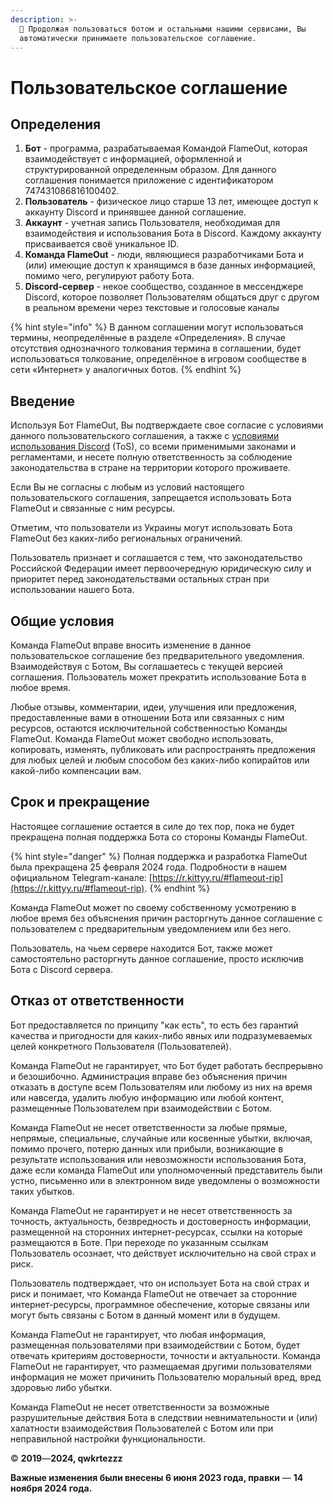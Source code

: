 ```yaml
---
description: >-
  📑 Продолжая пользоваться ботом и остальными нашими сервисами, Вы
  автоматически принимаете пользовательское соглашение.
---
```


# Пользовательское соглашение

## Определения <a href="#definitions" id="definitions"></a>

1. **Бот** - программа, разрабатываемая Командой FlameOut, которая взаимодействует с информацией, оформленной и структурированной определенным образом. Для данного соглашения понимается приложение с идентификатором 747431086816100402.
2. **Пользователь** - физическое лицо старше 13 лет, имеющее доступ к аккаунту Discord и принявшее данной соглашение.
3. **Аккаунт** - учетная запись Пользователя, необходимая для взаимодействия и использования Бота в Discord. Каждому аккаунту присваивается своё уникальное ID.
4. **Команда FlameOut** - люди, являющиеся разработчиками Бота и (или) имеющие доступ к хранящимся в базе данных информацией, помимо чего, регулируют работу Бота.&#x20;
5. **Discord-сервер** - некое сообщество, созданное в мессенджере Discord, которое позволяет Пользователям общаться друг с другом в реальном времени через текстовые и голосовые каналы

{% hint style="info" %}
В данном соглашении могут использоваться термины, неопределённые в разделе «Определения». В случае отсутствия однозначного толкования термина в соглашении, будет использоваться толкование, определённое в игровом сообществе в сети «Интернет» у аналогичных ботов.
{% endhint %}

## Введение <a href="#introduction" id="introduction"></a>

Используя Бот FlameOut, Вы подтверждаете свое согласие с условиями данного пользовательского соглашения, а также с [условиями использования Discord](https://discord.com/terms) (ToS), со всеми применимыми законами и регламентами, и несете полную ответственность за соблюдение законодательства в стране на территории которого проживаете.

Если Вы не согласны с любым из условий настоящего пользовательского соглашения, запрещается использовать Бота FlameOut и связанные с ним ресурсы.

Отметим, что пользователи из Украины могут использовать Бота FlameOut без каких-либо региональных ограничений.

Пользователь признает и соглашается с тем, что законодательство Российской Федерации имеет первоочередную юридическую силу и приоритет перед законодательствами остальных стран при использовании нашего Бота.

## Общие условия <a href="#general-terms" id="general-terms"></a>

Команда FlameOut вправе вносить изменение в данное пользовательское соглашение без предварительного уведомления. Взаимодействуя с Ботом, Вы соглашаетесь с текущей версией соглашения. Пользователь может прекратить использование Бота в любое время.

Любые отзывы, комментарии, идеи, улучшения или предложения, предоставленные вами в отношении Бота или связанных с ним ресурсов, остаются исключительной собственностью Команды FlameOut. Команда FlameOut может свободно использовать, копировать, изменять, публиковать или распространять предложения для любых целей и любым способом без каких-либо копирайтов или какой-либо компенсации вам.

## Срок и прекращение <a href="#term-and-termination" id="term-and-termination"></a>

Настоящее соглашение остается в силе до тех пор, пока не будет прекращена полная поддержка Бота со стороны Команды FlameOut.

{% hint style="danger" %}
Полная поддержка и разработка FlameOut была прекращена 25 февраля 2024 года. Подробности в нашем официальном Telegram-канале: [https://r.kittyy.ru/#flameout-rip](https://r.kittyy.ru/#flameout-rip).
{% endhint %}

Команда FlameOut может по своему собственному усмотрению в любое время без объяснения причин расторгнуть данное соглашение с пользователем с предварительным уведомлением или без него.

Пользователь, на чьем сервере находится Бот, также может самостоятельно расторгнуть данное соглашение, просто исключив Бота с Discord сервера.

## Отказ от ответственности <a href="#denial-of-responsibility" id="denial-of-responsibility"></a>

Бот предоставляется по принципу "как есть", то есть без гарантий качества и пригодности для каких-либо явных или подразумеваемых целей конкретного Пользователя (Пользователей).&#x20;

Команда FlameOut не гарантирует, что Бот будет работать беспрерывно и безошибочно. Администрация вправе без объяснения причин отказать в доступе всем Пользователям или любому из них на время или навсегда, удалить любую информацию или любой контент, размещенные Пользователем при взаимодействии с Ботом.&#x20;

Команда FlameOut не несет ответственности за любые прямые, непрямые, специальные, случайные или косвенные убытки, включая, помимо прочего, потерю данных или прибыли, возникающие в результате использования или невозможности использования Бота, даже если команда FlameOut или уполномоченный представитель были устно, письменно или в электронном виде уведомлены о возможности таких убытков.

Команда FlameOut не гарантирует и не несет ответственность за точность, актуальность, безвредность и достоверность информации, размещенной на сторонних интернет-ресурсах, ссылки на которые размещаются в Боте. При переходе по указанным ссылкам Пользователь осознает, что действует исключительно на свой страх и риск.&#x20;

Пользователь подтверждает, что он использует Бота на свой страх и риск и понимает, что Команда FlameOut не отвечает за сторонние интернет-ресурсы, программное обеспечение, которые связаны или могут быть связаны с Ботом в данный момент или в будущем.&#x20;

Команда FlameOut не гарантирует, что любая информация, размещенная пользователями при взаимодействии с Ботом, будет отвечать критериям достоверности, точности и актуальности. Команда FlameOut не гарантирует, что размещаемая другими пользователями информация не может причинить Пользователю моральный вред, вред здоровью либо убытки.

Команда FlameOut не несет ответственности за возможные разрушительные действия Бота в следствии невнимательности и (или) халатности взаимодействия Пользователей с Ботом или  при неправильной настройки функциональности.

© **2019**—**2024, qwkrtezzz**

**Важные изменения были внесены 6 июня 2023 года, правки** — **14 ноября 2024 года.**
